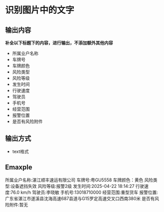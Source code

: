 # 识别图片中的文字
## 输出内容
**补全以下标题下的内容，进行输出，不添加额外其他内容**
- 所属业户名称
- 车牌号
- 车牌颜色
- 风险类型
- 风险等级
- 发生时间
- 行驶速度
- 驾驶员
- 手机号
- 经营范围
- 报警位置
- 是否有风险附件
## 输出方式
- text格式
## Emaxple
所属业户名称:湛江顺丰速运有限公司
车牌号:粤GU5558
车牌颜色：黄色
风险类型:设备遮挡失效
风险等级:报警2级
发生时间:2025-04-22 18:14:27
行驶速度:76.0 km/h
驾驶员:李晓敏
手机号:13018710000
经营范围:重型货车
报警位置:广东省湛江市遂溪县沈海高速687县道与G15罗定高速交叉口西南380米
是否有风险附件:暂无

